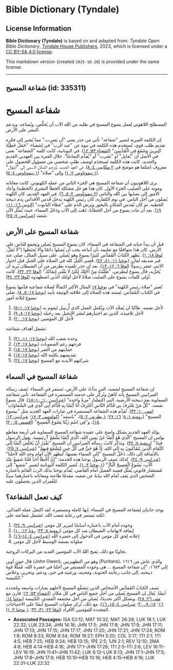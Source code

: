 # Bible Dictionary (Tyndale)

## License Information

**Bible Dictionary (Tyndale)** is based on and adapted from: _Tyndale Open Bible Dictionary_, [Tyndale House Publishers](https://tyndaleopenresources.com/), 2023, which is licensed under a [CC BY-SA 4.0 license](https://creativecommons.org/licenses/by-sa/4.0/legalcode.en).

This markdown version (created `2025-10-20`) is provided under the same license.



--------------------------------

## شفاعة المسيح (id: 335311)

شفاعة المسيح
============

المصطلح اللاهوتي لِعمل يسوع المسيح في طلبه من الله الآب أن يُخلِّص، ويُساعد، ويدعم البشر على الأرض.

إن الكلمة العبرية لتعبير "شفاعة" تأتي من جذر يعني "أن يَضرِب،" مما يُشير إلى فكرة تقديم طلب قوي. تُستخدم هذه الكلمة في نبوة عن "عبد الرب" في إشعياء: "حَمَلَ خَطِيَّةَ كَثِيرِينَ وَشَفَعَ فِي الْمُذْنِبِينَ" ([إشعياء ٥٣: ١٢](https://ref.ly/Isa53:12)). في اليونانية، كانت كلمة "الشفاعة" تعني في الأصل أن "يُقابِل" أو "يَقترب" أو "يُقدِّم التماسًا". خلال الفترة بين العهدين القديم والجديد، كانت هذه الكلمة تُستخدَم لوصف طلبٍ شخصي من مسؤول للحصول على معروف (مثلما هو موضح في [٢ مكابيين ٤: ٨](https://ref.ly/2Macc4:8)). في العهد الجديد، يُترجَم الشكل الاسمي إلى "ٱبْتِهَال" ([١ تيموثاوس ٢: ١](https://ref.ly/1Tim2:1)) وإلى "صلاة" ([١ تيموثاوس ٤: ٥](https://ref.ly/1Tim4:5)).

يرى اللاهوتيون أن شفاعة المسيح هي الجزء الثاني من عمله الكهنوتي. كانت معاناته وموته على الصليب الجزء الأول. كان هذا هو حل مشكلة الخطأ البشري (الخطية) وأعاد الأمور إلى نصابها بين الله والناس ([٢ تيموثاوس ٢: ٥، ٦](https://ref.ly/1Tim2:5-1Tim2:6)). في العهد القديم، كان الكهنة يُصلون من أجل الناس. في يوم الكفارة، كان رئيس الكهنة يَدخل قُدس الأقداس بِدَم ذبيحة الخطية. ثم كان يُقدس المكان بالبخور ويَرش الدَم على "غطاء التابوت" ([لاويين ١٦: ١١–١٩](https://ref.ly/Lev16:11-Lev16:19)). بعد أن مات يسوع من أجل الخطايا، ذَهَبَ إلى الآب ودَخَلَ السماء، حيث يُمثِّل الآن شعبَه ([عبرانيين ٧: ٢٥](https://ref.ly/Heb7:25)).

شفاعة المسيح على الأرض
----------------------

قبل أن يبدأ حياته في الشفاعة في السماء، كان يسوع المسيح يُصلي ويَشفع للناس على الأرض. كان هذا متوافقًا مع تعليمه بأن أتباعه يجب أن يُصلوا دائمًا وألا يُحبَطوا ("لَا يُمَلَّ، [لوقا ١٨: ١](https://ref.ly/Luke18:1)). يُظهِر الكتابُ المُقدَّس كثيرًا يسوعَ وهو يُصلي. على سبيل المثال، صلى عند قبر صديقه لعازر ([يوحنا ١١: ٤١، ٤٢](https://ref.ly/John11:41-John11:42)). قَضى الليلَ كله في الصلاة على الجبل قبل اختيار الاثني عشر رسولًا ([لوقا ٦: ١٢، ١٣](https://ref.ly/Luke6:12-Luke6:13)). بعد أن حذر تلميذه بطرس من أن الشيطان يُريد أن يُجرِّبه، قال يسوع لبطرس، "طَلَبْتُ مِنْ أَجْلِكَ لِكَيْ لَا يَفْنَى إِيمَانُكَ" ([لوقا ٢٢: ٣٢](https://ref.ly/Luke22:32)). كانت أولى كلمات يسوع على الصليب صلاةً لأجل أولئك الذين اضطهدوه ([لوقا ٢٣: ٣٤](https://ref.ly/Luke23:34)).

تُعتبر "صلاة رئيس الكهنة" في [يوحنا ١٧](https://ref.ly/John17:1-John17:26) المثال الأكثر اكتمالًا لصلاة شفاعية قدَّمها يسوعُ في الكتاب المُقدَّس. تَستند هذه الصلاة إلى علاقته الوثيقة بأبيه ([يوحنا ١٧: ٥، ٨](https://ref.ly/John17:5)). صَلى يسوع لثلاثة أمور:

1. لأجل نفسه، طالبًا أن يُمجِّد الآبَ ويُكمل العمل الذي أُُرسِل ليقوم به ([يوحنا ١٧: ١–٥](https://ref.ly/John17:1-John17:5))
2. لأجل تلاميذه، الذين تم اختيارهم لنشر الإنجيل بعد رحيله ([يوحنا ١٧: ٨، ٩](https://ref.ly/John17:8-John17:9))
3. لأجل كل المؤمنين ([يوحنا ١٧: ٢٠](https://ref.ly/John17:20))

تشمل أهداف شفاعته:

1. وحدة شعب الله ([يوحنا ١٧: ١١، ٢١](https://ref.ly/John17:11))
2. فرحهم رغم الصعوبات ([يوحنا ١٧: ١٣](https://ref.ly/John17:13))
3. حمايتهم من الشر ([يوحنا ١٧: ١٥](https://ref.ly/John17:15))
4. تقديسهم بكلمة الله ([يوحنا ١٧: ١٧](https://ref.ly/John17:17))
5. شركتهم الأبدية مع المسيح ([يوحنا ١٧: ٢٤](https://ref.ly/John17:24))

شفاعة المسيح في السماء
----------------------

إن شفاعة المسيح لشعبه، التي بدأتْ على الأرض، تَستمر في السماء. تَصف رسالة العبرانيين المسيحَ بِأنه كاهنٌ وتُركِّز على خدمته المستمرة في الشفاعة. تأتي شفاعته السماوية بعد ذبيحته الأرضية، التي اكتملتْ "مرةً واحدة" ([عبرانيين ١٠: ١٠–١٨](https://ref.ly/Heb10:10-Heb10:18)). قال يسوعُ نفسه، "كُلُّ مَنْ يَعْتَرِفُ بِي قُدَّامَ النَّاسِ أَعْتَرِفُ أَنَا أَيْضًا بِهِ قُدَّامَ أَبِي ٱلَّذِي فِي السَّمَاوَاتِ" ([متى ١٠: ٣٢](https://ref.ly/Matt10:32)). تُقدَّم هذه الشفاعة المستمرة في عبارات العهد الجديد مثل "بيسوع المسيح" ([رومية ١: ٨](https://ref.ly/Rom1:8)؛ [١٦: ٢٧](https://ref.ly/Rom16:27)؛ [١ بطرس ٢: ٥](https://ref.ly/1Pet2:5))، "باسمه" ([كولوسي ٣: ١٧](https://ref.ly/Col3:17)؛ [عبرانيين ١٣: ١٥](https://ref.ly/Heb13:15))، و"فِي اسْمِ رَبِّنَا يَسُوعَ الْمَسِيحِ" ([أفسس ٥: ٢٠](https://ref.ly/Eph5:20)).

يؤكد العهد الجديد بشكل واضح على عقيدة شفاعة المسيح السماوية في أربعة مقاطع رئيسية. يقول الرسولT بولس إن المسيح "الَّذِي هُوَ أَيْضًا عَنْ يَمِينِ اللهِ، الَّذِي أَيْضًا يَشْفَعُ فِينَا." ([رومية ٨: ٣٤](https://ref.ly/Rom8:34)). ويَذكُر كاتبُ رسالة العبرانيين أن المسيح "يَقْدِرُ أَنْ يُخَلِّصَ أَيْضًا إِلَى التَّمَامِ الَّذِينَ يَتَقَدَّمُونَ بِهِ إِلَى اللهِ، إِذْ هُوَ حَيٌّ فِي كُلِّ حِينٍ لِيَشْفَعَ فِيهِمْ" ([عبرانيين ٧: ٢٥](https://ref.ly/Heb7:25)). بالإضافة إلى ذلك، دَخَلَ المسيح "إلى السماء نفسها، ليظهر الآن أمام وجه الله لأجلنا" ([عبرانيين ٩: ٢٤](https://ref.ly/Heb9:24)). كذلك يَصف الرسولُ يوحنا هذه الخدمة: "إِنْ أَخْطَأَ أَحَدٌ فَلَنَا شَفِيعٌ عِنْدَ الْآبِ، يَسُوعُ الْمَسِيحُ الْبَارُّ" ([١ يوحنا ٢: ١](https://ref.ly/1John2:1)). تُشير الكلمة اليونانية لتعبير "شفيع" إلى مُستشار قانوني يُمثِّل قضية العميلَ أمام القاضي. يُقدِّم يوحنا بذلك الربَ القائم باعتباره الشخص الذي يَقف أمام الله نيابةً عن شعبه، مقدمًا طاعته ومعاناته باعتبارهما سببًا للغُفران الذين يحصلون عليه.

كيف تعمل الشفاعة؟
-----------------

يوجد جانبان لِشفاعة المسيح في السماء. إنها كاملة ومستمرة. لقد اكتملَ عمله الفدائي. لكنه يَستمر في رعاية شعب الله. تَشتمل شفاعته على:

1. وجوده أمام الآب باعتباره أساسًا لتبرير كل مؤمن ([عبرانيين ٩: ٢٤](https://ref.ly/Heb9:24))
2. إيقافه لاتهامات الشيطان ضد كل مؤمن ([رومية ٨: ٣٣](https://ref.ly/Rom8:33)؛ [رؤيا ١٢: ١٠](https://ref.ly/Rev12:10))
3. إعلانه لِحق كل مؤمن في الدخول إلى حضرة الله ([عبرانيين ٤: ١٤–١٦](https://ref.ly/Heb4:14-Heb4:16))
4. صلواته بصفته الوسيط لأجل كل مؤمن

تجاوبًا مع ذلك، يَمنح اللهُ الآب المؤمنين العديد من البركات الروحية.

قال جون أوين (John Owen)، وهو من التطهيريين (Puritans)، والذي عاش من ١٦١٦ إلى ١٦٨٣، "إن شفاعة المسيح ... هي وجوده المستمر من أجلنا في حضرة الله، مُمثِّلًا قوةَ ذبيحته، إلى جانب رعايته الحنونة، ومَحبته، ورغبته في خير، ودعم، وتحرير، وخلاص الكنيسة."

يَصف الكتابُ المُقدَّس الأشخاص الذين يَتشفَّع المسيح لأجلهم بعبارات واسعة ومُحددة أيضًا. يُقال إن المسيح يُصلي من أجل جميع الناس في كل مكان ([إشعياء ٥٣: ١٢](https://ref.ly/Isa53:12)؛ قارن مع [متى ٢٦: ٢٨](https://ref.ly/Matt26:28)). وبشكل أكثر تحديدًا، يُصلي من أجل مجتمعه المَفدي، الكنيسة ([يوحنا ١٤: ١٦](https://ref.ly/John14:16)؛ [١٧: ٩، ٢٠](https://ref.ly/John17:9)؛ [عبرانيين ٤: ١٥، ١٦](https://ref.ly/Heb4:15-Heb4:16)). مع ذلك، تُركز صلوات المسيح أيضًا على الاحتياجات المحددة للمؤمنين الأفراد ([لوقا ٢٢: ٣١، ٣٢](https://ref.ly/Luke22:31-Luke22:32)؛ [١ يوحنا ٢: ١](https://ref.ly/1John2:1)).

* **Associated Passages:** ISA 53:12; MAT 10:32; MAT 26:28; LUK 18:1; LUK 22:32; LUK 23:34; JHN 14:16; JHN 17:5; JHN 17:8; JHN 17:9; JHN 17:11; JHN 17:13; JHN 17:15; JHN 17:17; JHN 17:20; JHN 17:21; JHN 17:24; ROM 1:8; ROM 8:33; ROM 8:34; ROM 16:27; EPH 5:20; COL 3:17; 1TI 2:1; 1TI 4:5; HEB 7:25; HEB 9:24; HEB 13:15; 1PE 2:5; 1JN 2:1; REV 12:10; 2MA 4:8; HEB 4:14–HEB 4:16; JHN 17:1–JHN 17:26; 1TI 2:5–1TI 2:6; LEV 16:11–LEV 16:19; JHN 11:41–JHN 11:42; LUK 6:12–LUK 6:13; JHN 17:1–JHN 17:5; JHN 17:8–JHN 17:9; HEB 10:10–HEB 10:18; HEB 4:15–HEB 4:16; LUK 22:31–LUK 22:32

